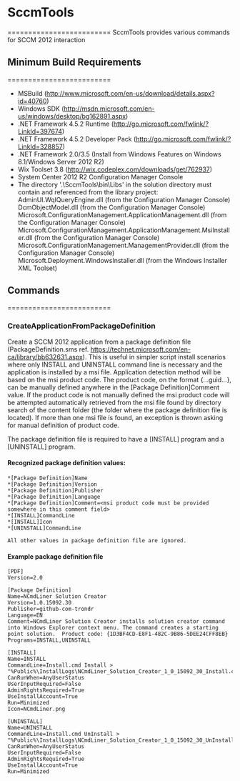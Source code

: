 # SccmTools
=========================
SccmTools provides various commands for SCCM 2012 interaction

## Minimum Build Requirements
=========================
* MSBuild (http://www.microsoft.com/en-us/download/details.aspx?id=40760)
* Windows SDK (http://msdn.microsoft.com/en-us/windows/desktop/bg162891.aspx)
* .NET Framework 4.5.2 Runtime (http://go.microsoft.com/fwlink/?LinkId=397674)
* .NET Framework 4.5.2 Developer Pack (http://go.microsoft.com/fwlink/?LinkId=328857)
* .NET Framework 2.0/3.5 (Install from Windows Features on Windows 8.1/Windows Server 2012 R2)
* Wix Toolset 3.8 (http://wix.codeplex.com/downloads/get/762937)
* System Center 2012 R2 Configuration Manager Console
* The directory '.\SccmTools\bin\Libs' in the solution directory must contain and referenced from the library project:
	AdminUI.WqlQueryEngine.dll (from the Configuration Manager Console)
	DcmObjectModel.dll (from the Configuration Manager Console)
	Microsoft.ConfigurationManagement.ApplicationManagement.dll (from the Configuration Manager Console)
	Microsoft.ConfigurationManagement.ApplicationManagement.MsiInstaller.dll (from the Configuration Manager Console)
	Microsoft.ConfigurationManagement.ManagementProvider.dll (from the Configuration Manager Console)
	Microsoft.Deployment.WindowsInstaller.dll (from the Windows Installer XML Toolset)
	
## Commands
=========================	
### CreateApplicationFromPackageDefinition

Create a SCCM 2012 application from a package definition file (PackageDefinition.sms ref. https://technet.microsoft.com/en-ca/library/bb632631.aspx). This is useful in simpler script install scenarios where only INSTALL and UNINSTALL command line is necessary and the application is installed by a msi file. Application detection method will be based on the msi product code. The product code, on the format {...guid...}, can be manually defined anywhere in the [Package Definition]Comment value. If the product code is not manually defined the msi product code will be attempted automatically retrieved from the msi file found by directory search of the content folder (the folder where the package definition file is located). If more than one msi file is found, an exception is thrown asking for manual definition of product code. 

The package definition file is required to have a [INSTALL] program and a [UNINSTALL] program. 

#### Recognized package definition values:
	
	*[Package Definition]Name
	*[Package Definition]Version
	*[Package Definition]Publisher
	*[Package Definition]Language
	*[Package Definition]Comment=<msi product code must be provided somewhere in this comment field>
	*[INSTALL]CommandLine
	*[INSTALL]Icon
	*[UNINSTALL]CommandLine
		
	All other values in package definition file are ignored.
	
#### Example package definition file

```dosini
[PDF]
Version=2.0

[Package Definition]
Name=NCmdLiner Solution Creator
Version=1.0.15092.30
Publisher=github-com-trondr
Language=EN
Comment=NCmdLiner Solution Creator installs solution creator command into Windows Explorer context menu. The command creates a starting point solution.  Product code: {1D3BF4CD-E8F1-482C-9B86-5DEE24CFF8EB}
Programs=INSTALL,UNINSTALL

[INSTALL]
Name=INSTALL
CommandLine=Install.cmd Install > "%Public%\InstallLogs\NCmdLiner_Solution_Creator_1_0_15092_30_Install.cmd.log"
CanRunWhen=AnyUserStatus
UserInputRequired=False
AdminRightsRequired=True
UseInstallAccount=True
Run=Minimized
Icon=NCmdLiner.png

[UNINSTALL]
Name=UNINSTALL
CommandLine=Install.cmd UnInstall > "%Public%\InstallLogs\NCmdLiner_Solution_Creator_1_0_15092_30_UnInstall.cmd.log"
CanRunWhen=AnyUserStatus
UserInputRequired=False
AdminRightsRequired=True
UseInstallAccount=True
Run=Minimized
```